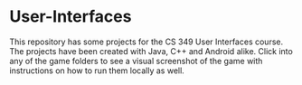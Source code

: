 # User-Interfaces
This repository has some projects for the CS 349 User Interfaces course. The projects have been created with Java, C++ and Android alike. 
Click into any of the game folders to see a visual screenshot of the game with instructions on how to run them locally as well.
